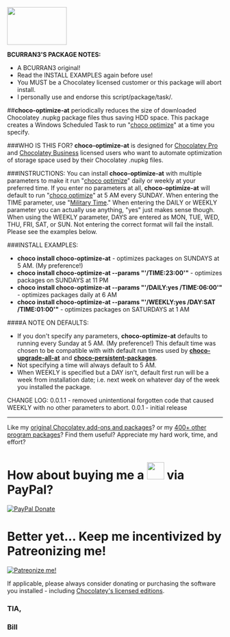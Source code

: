 <img src="https://cdn.staticaly.com/gh/bcurran3/ChocolateyPackages/master/mylogos/myunofficialChocolateylogo_icon.png" width="139" height="88">

**BCURRAN3'S PACKAGE NOTES:**

* A BCURRAN3 original!
* Read the INSTALL EXAMPLES again before use!
* You MUST be a Chocolatey licensed customer or this package will abort install.
* I personally use and endorse this script/package/task/.

##**choco-optimize-at** periodically reduces the size of downloaded Chocolatey .nupkg package files thus saving HDD space. This package creates a Windows Scheduled Task to run "[choco optimize](https://chocolatey.org/docs/commands-optimize)" at a time you specify. 

###WHO IS THIS FOR?
 **choco-optimize-at** is designed for [Chocolatey Pro](https://chocolatey.org/pricing) and [Chocolatey Business](https://chocolatey.org/pricing) licensed users who want to automate optimization of storage space used by their Chocolatey .nupkg files.


###INSTRUCTIONS:
You can install **choco-optimize-at** with multiple parameters to make it run "[choco optimize](https://chocolatey.org/docs/commands-optimize)" daily or weekly at your preferred time. If you enter no parameters at all, **choco-optimize-at** will default to run "[choco optimize](https://chocolatey.org/docs/commands-optimize)" at 5 AM every SUNDAY. When entering the TIME parameter, use "[Military Time](http://militarytimechart.com/)." When entering the DAILY or WEEKLY parameter you can actually use anything, "yes" just makes sense though. When using the WEEKLY parameter, DAYS are entered as MON, TUE, WED, THU, FRI, SAT, or SUN. Not entering the correct format will fail the install. Please see the examples below.

###INSTALL EXAMPLES:
* **choco install choco-optimize-at** - optimizes packages on SUNDAYS at 5 AM. (My preference!) 
* **choco install choco-optimize-at --params "'/TIME:23:00'"** - optimizes packages on SUNDAYS at 11 PM
* **choco install choco-optimize-at --params "'/DAILY:yes /TIME:06:00'"** - optimizes packages daily at 6 AM
* **choco install choco-optimize-at --params "'/WEEKLY:yes /DAY:SAT /TIME:01:00'"** - optimizes packages on SATURDAYS at 1 AM

####A NOTE ON DEFAULTS:
* If you don't specify any parameters, **choco-optimize-at** defaults to running every Sunday at 5 AM. (My preference!) This default time was chosen to be compatible with with default run times used by **[choco-upgrade-all-at](https://chocolatey.org/packages/choco-upgrade-all-at)** and **[choco-persistent-packages](https://chocolatey.org/packages/choco-persistent-packages)**.
* Not specifying a time will always default to 5 AM.
* When WEEKLY is specified but a DAY isn't, default first run will be a week from installation date; i.e. next week on whatever day of the week you installed the package.

CHANGE LOG:
0.0.1.1 - removed unintentional forgotten code that caused WEEKLY with no other parameters to abort.
0.0.1   - initial release

***

Like my [original Chocolatey add-ons and packages](https://chocolatey.org/search?q=tag%3Abcurran3)? or my [400+ other program packages](https://chocolatey.org/profiles/bcurran3)? Find them useful? Appreciate my hard work, time, and effort?


<h1>How about buying me a <img src="https://cdn.rawgit.com/bcurran3/ChocolateyPackages/master/mylogos/beer.png" alt="" width="40" height="40"> via PayPal?</h1>

[![PayPal Donate](https://www.paypalobjects.com/webstatic/mktg/logo/AM_SbyPP_mc_vs_dc_ae.jpg)](https://www.paypal.me/bcurran3donations)

<h1>Better yet... Keep me incentivized by Patreonizing me!</h1>

[![Patreonize me!](https://c5.patreon.com/external/logo/downloads_wordmark_white_on_coral.png)](https://www.patreon.com/bcurran3)


If applicable, please always consider donating or purchasing the software you installed - including [Chocolatey's licensed editions](https://chocolatey.org/pricing).

<h3>TIA,</h3>

<h3>Bill</h3>